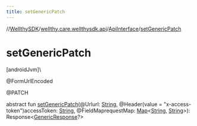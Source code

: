 ```yaml
---
title: setGenericPatch
---
```

//[WellthySDK](../../../index.html)/[wellthy.care.wellthysdk.api](../index.html)/[ApiInterface](index.html)/[setGenericPatch](set-generic-patch.html)



# setGenericPatch



[androidJvm]\




@FormUrlEncoded



@PATCH



abstract fun [setGenericPatch](set-generic-patch.html)(@Urlurl: [String](https://kotlinlang.org/api/latest/jvm/stdlib/kotlin/-string/index.html), @Header(value = "x-access-token")accessToken: [String](https://kotlinlang.org/api/latest/jvm/stdlib/kotlin/-string/index.html), @FieldMaprequestMap: [Map](https://kotlinlang.org/api/latest/jvm/stdlib/kotlin.collections/-map/index.html)&lt;[String](https://kotlinlang.org/api/latest/jvm/stdlib/kotlin/-string/index.html), [String](https://kotlinlang.org/api/latest/jvm/stdlib/kotlin/-string/index.html)&gt;): Response&lt;[GenericResponse](../../wellthy.care.wellthysdk.data.diary/-generic-response/index.html)?&gt;




